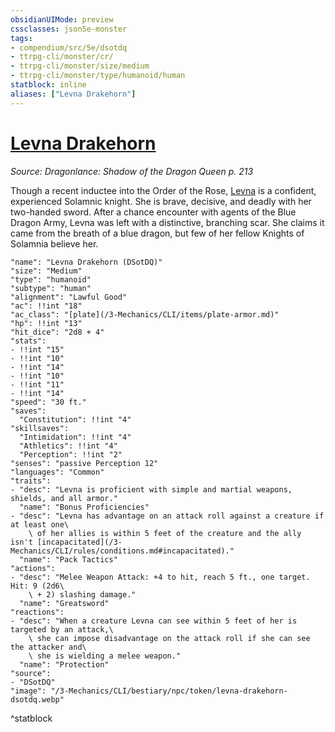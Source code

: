 ```yaml
---
obsidianUIMode: preview
cssclasses: json5e-monster
tags:
- compendium/src/5e/dsotdq
- ttrpg-cli/monster/cr/
- ttrpg-cli/monster/size/medium
- ttrpg-cli/monster/type/humanoid/human
statblock: inline
aliases: ["Levna Drakehorn"]
---
```

# [Levna Drakehorn](3-Mechanics\CLI\bestiary\npc/levna-drakehorn-dsotdq.md)
*Source: Dragonlance: Shadow of the Dragon Queen p. 213*  

Though a recent inductee into the Order of the Rose, [Levna](/3-Mechanics/CLI/bestiary/npc/levna-drakehorn-dsotdq.md) is a confident, experienced Solamnic knight. She is brave, decisive, and deadly with her two-handed sword. After a chance encounter with agents of the Blue Dragon Army, Levna was left with a distinctive, branching scar. She claims it came from the breath of a blue dragon, but few of her fellow Knights of Solamnia believe her.

```statblock
"name": "Levna Drakehorn (DSotDQ)"
"size": "Medium"
"type": "humanoid"
"subtype": "human"
"alignment": "Lawful Good"
"ac": !!int "18"
"ac_class": "[plate](/3-Mechanics/CLI/items/plate-armor.md)"
"hp": !!int "13"
"hit_dice": "2d8 + 4"
"stats":
- !!int "15"
- !!int "10"
- !!int "14"
- !!int "10"
- !!int "11"
- !!int "14"
"speed": "30 ft."
"saves":
  "Constitution": !!int "4"
"skillsaves":
  "Intimidation": !!int "4"
  "Athletics": !!int "4"
  "Perception": !!int "2"
"senses": "passive Perception 12"
"languages": "Common"
"traits":
- "desc": "Levna is proficient with simple and martial weapons, shields, and all armor."
  "name": "Bonus Proficiencies"
- "desc": "Levna has advantage on an attack roll against a creature if at least one\
    \ of her allies is within 5 feet of the creature and the ally isn't [incapacitated](/3-Mechanics/CLI/rules/conditions.md#incapacitated)."
  "name": "Pack Tactics"
"actions":
- "desc": "Melee Weapon Attack: +4 to hit, reach 5 ft., one target. Hit: 9 (2d6\
    \ + 2) slashing damage."
  "name": "Greatsword"
"reactions":
- "desc": "When a creature Levna can see within 5 feet of her is targeted by an attack,\
    \ she can impose disadvantage on the attack roll if she can see the attacker and\
    \ she is wielding a melee weapon."
  "name": "Protection"
"source":
- "DSotDQ"
"image": "/3-Mechanics/CLI/bestiary/npc/token/levna-drakehorn-dsotdq.webp"
```
^statblock